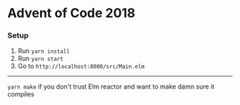 # Advent of Code 2018

### Setup

1. Run `yarn install`
2. Run `yarn start`
3. Go to `http://localhost:8000/src/Main.elm`

---

`yarn make` if you don't trust Elm reactor and want to make damn sure it compiles
